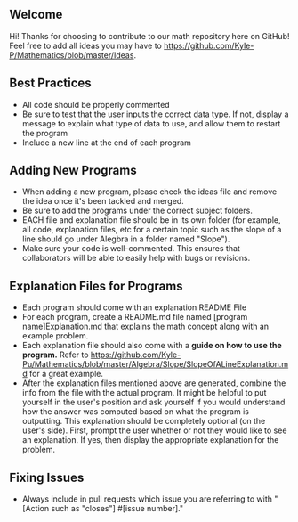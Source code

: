 ## Welcome
Hi! Thanks for choosing to contribute to our math repository here on GitHub! Feel free to add all ideas you may have to https://github.com/Kyle-P/Mathematics/blob/master/Ideas.

## Best Practices
 - All code should be properly commented
 - Be sure to test that the user inputs the correct data type. If not, display a message to explain what type of data to use, and allow them to restart the program
 - Include a new line at the end of each program

## Adding New Programs
 - When adding a new program, please check the ideas file and remove the idea once it's been tackled and merged.
 - Be sure to add the programs under the correct subject folders.
 - EACH file and explanation file should be in its own folder (for example, all code, explanation files, etc for a certain topic such as the slope of a line should go under Alegbra in a folder named "Slope").
 - Make sure your code is well-commented. This ensures that collaborators will be able to easily help with bugs or revisions.
 
## Explanation Files for Programs
 - Each program should come with an explanation README File
 - For each program, create a README.md file named [program name]Explanation.md that explains the math concept along with an example problem. 
 - Each explanation file should also come with a **guide on how to use the program.** Refer to https://github.com/Kyle-Pu/Mathematics/blob/master/Algebra/Slope/SlopeOfALineExplanation.md for a great example.
 - After the explanation files mentioned above are generated, combine the info from the file with the actual program. It might be helpful to put yourself in the user's position and ask yourself if you would understand how the answer was computed based on what the program is outputting. This explanation should be completely optional (on the user's side). First, prompt the user whether or not they would like to see an explanation. If yes, then display the appropriate explanation for the problem.
 
 
## Fixing Issues
 - Always include in pull requests which issue you are referring to with "[Action such as "closes"] #[issue number]."
